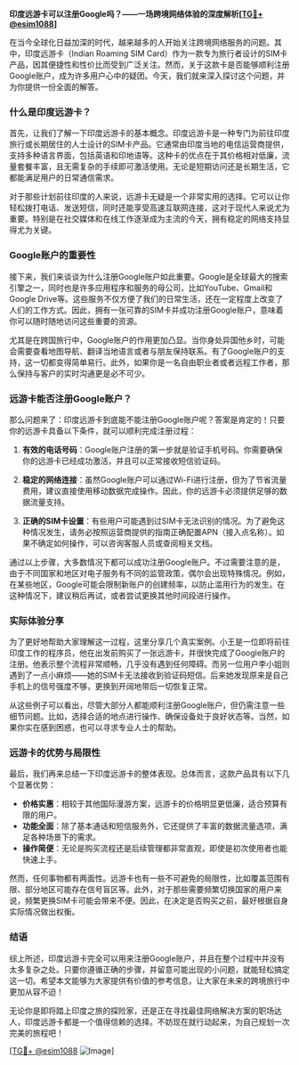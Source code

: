 **印度远游卡可以注册Google吗？——一场跨境网络体验的深度解析[[TG💪+ @esim1088](https://t.me/s/esim1088)]**

在当今全球化日益加深的时代，越来越多的人开始关注跨境网络服务的问题。其中，印度远游卡（Indian Roaming SIM Card）作为一款专为旅行者设计的SIM卡产品，因其便捷性和性价比而受到广泛关注。然而，关于这款卡是否能够顺利注册Google账户，成为许多用户心中的疑团。今天，我们就来深入探讨这个问题，并为你提供一份全面的解答。

### **什么是印度远游卡？**

首先，让我们了解一下印度远游卡的基本概念。印度远游卡是一种专门为前往印度旅行或长期居住的人士设计的SIM卡产品。它通常由印度当地的电信运营商提供，支持多种语言界面，包括英语和印地语等。这种卡的优点在于其价格相对低廉，流量套餐丰富，且无需复杂的手续即可激活使用。无论是短期访问还是长期生活，它都能满足用户的日常通信需求。

对于那些计划前往印度的人来说，远游卡无疑是一个非常实用的选择。它可以让你轻松拨打电话、发送短信，同时还能享受高速互联网连接，这对于现代人来说尤为重要。特别是在社交媒体和在线工作逐渐成为主流的今天，拥有稳定的网络支持显得尤为关键。

### **Google账户的重要性**

接下来，我们来谈谈为什么注册Google账户如此重要。Google是全球最大的搜索引擎之一，同时也是许多应用程序和服务的母公司，比如YouTube、Gmail和Google Drive等。这些服务不仅方便了我们的日常生活，还在一定程度上改变了人们的工作方式。因此，拥有一张可靠的SIM卡并成功注册Google账户，意味着你可以随时随地访问这些重要的资源。

尤其是在跨国旅行中，Google账户的作用更加凸显。当你身处异国他乡时，可能会需要查看地图导航、翻译当地语言或者与朋友保持联系。有了Google账户的支持，这一切都变得简单易行。此外，如果你是一名自由职业者或者远程工作者，那么保持与客户的实时沟通更是必不可少。

### **远游卡能否注册Google账户？**

那么问题来了：印度远游卡到底能不能注册Google账户呢？答案是肯定的！只要你的远游卡具备以下条件，就可以顺利完成注册过程：

1. **有效的电话号码**：Google账户注册的第一步就是验证手机号码。你需要确保你的远游卡已经成功激活，并且可以正常接收短信验证码。
   
2. **稳定的网络连接**：虽然Google账户可以通过Wi-Fi进行注册，但为了节省流量费用，建议直接使用移动数据完成操作。因此，你的远游卡必须提供足够的数据流量支持。

3. **正确的SIM卡设置**：有些用户可能遇到过SIM卡无法识别的情况。为了避免这种情况发生，请务必按照运营商提供的指南正确配置APN（接入点名称）。如果不确定如何操作，可以咨询客服人员或查阅相关文档。

通过以上步骤，大多数情况下都可以成功注册Google账户。不过需要注意的是，由于不同国家和地区对电子服务有不同的监管政策，偶尔会出现特殊情况。例如，在某些地区，Google可能会限制新账户的创建频率，以防止滥用行为的发生。在这种情况下，建议稍后再试，或者尝试更换其他时间段进行操作。

### **实际体验分享**

为了更好地帮助大家理解这一过程，这里分享几个真实案例。小王是一位即将前往印度工作的程序员，他在出发前购买了一张远游卡，并很快完成了Google账户的注册。他表示整个流程非常顺畅，几乎没有遇到任何障碍。而另一位用户李小姐则遇到了一点小麻烦——她的SIM卡无法接收到验证码短信。后来她发现原来是自己手机上的信号强度不够，更换到开阔地带后一切恢复正常。

从这些例子可以看出，尽管大部分人都能顺利注册Google账户，但仍需注意一些细节问题。比如，选择合适的地点进行操作、确保设备处于良好状态等。当然，如果你实在感到困惑，也可以寻求专业人士的帮助。

### **远游卡的优势与局限性**

最后，我们再来总结一下印度远游卡的整体表现。总体而言，这款产品具有以下几个显著优势：

- **价格实惠**：相较于其他国际漫游方案，远游卡的价格明显更低廉，适合预算有限的用户。
- **功能全面**：除了基本通话和短信服务外，它还提供了丰富的数据流量选项，满足各种场景下的需求。
- **操作简便**：无论是购买流程还是后续管理都非常直观，即使是初次使用者也能快速上手。

然而，任何事物都有两面性。远游卡也有一些不可避免的局限性，比如覆盖范围有限、部分地区可能存在信号盲区等。此外，对于那些需要频繁切换国家的用户来说，频繁更换SIM卡可能会带来不便。因此，在决定是否购买之前，最好根据自身实际情况做出权衡。

### **结语**

综上所述，印度远游卡完全可以用来注册Google账户，并且在整个过程中并没有太多复杂之处。只要你遵循正确的步骤，并留意可能出现的小问题，就能轻松搞定这一切。希望本文能够为大家提供有价值的参考信息，让大家在未来的跨境旅行中更加从容不迫！

无论你是即将踏上印度之旅的探险家，还是正在寻找最佳网络解决方案的职场达人，印度远游卡都是一个值得信赖的选择。不妨现在就行动起来，为自己规划一次完美的旅程吧！

[[TG💪+ @esim1088](https://t.me/s/esim1088) ![Image](https://i.postimg.cc/4NQfJmqS/Snipaste-2025-05-13-00-14-12.png)]